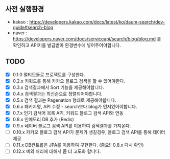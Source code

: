 ## 사전 실행환경
- kakao : https://developers.kakao.com/docs/latest/ko/daum-search/dev-guide#search-blog
- naver : https://developers.naver.com/docs/serviceapi/search/blog/blog.md
를 확인하고 API키를 발급받아 환경변수에 넣어주어야합니다.

## TODO

- [x] 0.1.0 멀티모듈로 프로젝트를 구성한다.
- [x] 0.2.x 키워드를 통해 카카오 블로그 검색을 할 수 있어야한다.
- [x] 0.3.x 검색결과에서 Sort 기능을 제공해야합니다.
- [x] 0.4.x 검색결과는 최신순으로 정렬되어야합니다.
- [x] 0.5.x 검색 결과는 Pagenation 형태로 제공해야합니다.
- [x] 0.6.x 패키지명, API 수정 - search보다 blog가 먼저있어야합니다.
- [x] 0.7.x 인기 검색어 목록 API, 키워드 블로그 검색 API와 연동
- [x] 0.8.x 인메모리 DB 추가 (Redis)
- [x] 0.9.x 네이버 블로그 검색 API를 이용하여 검색결과를 가져온다.
- [ ] 0.10.x 카카오 블로그 검색 API가 문제가 생길경우, 블로그 검색 API를 통해 데이터 제공
- [ ] 0.11.x DB컨트롤은 JPA를 이용하여 구현한다. (중요!! 0.8.x 다시 확인)
- [ ] 0.12.x 예외 처리에 대해서 좀 더 고도화 합니다.
